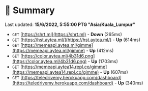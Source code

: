 # 📖 Summary
Last updated: **15/6/2022, 5:55:00 PTG "Asia/Kuala_Lumpur"**

- `GET` [https://shrt.ml](https://shrt.ml) - **Down** (265ms)
- `GET` [https://hst.aytea.ml/](https://hst.aytea.ml/) - **Up** (614ms)
- `GET` [https://memeapi.aytea.ml/gimme](https://memeapi.aytea.ml/gimme) - **Up** (412ms)
- `GET` [https://color.aytea.ml/4b31d6.png](https://color.aytea.ml/4b31d6.png) - **Up** (1703ms)
- `GET` [https://memeapi.aytea14.repl.co/gimme](https://memeapi.aytea14.repl.co/gimme) - **Up** (607ms)
- `GET` [https://teledrivemy.herokuapp.com/dashboard](https://teledrivemy.herokuapp.com/dashboard) - **Up** (340ms)
